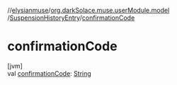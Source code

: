 //[elysianmuse](../../../index.md)/[org.darkSolace.muse.userModule.model](../index.md)
/[SuspensionHistoryEntry](index.md)/[confirmationCode](confirmation-code.md)

# confirmationCode

[jvm]\
val [confirmationCode](confirmation-code.md): [String](https://kotlinlang.org/api/latest/jvm/stdlib/kotlin/-string/index.html)
